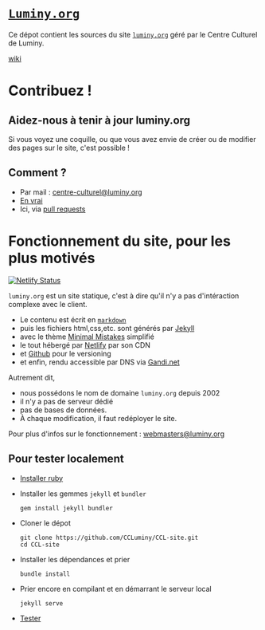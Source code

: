 # [`Luminy.org`](https://test.luminy.org)
Ce dépot contient les sources du site [`luminy.org`](https://test.luminy.org)
géré par le Centre Culturel de Luminy.

[wiki](https://github.com/CCLuminy/CCL-site/wiki)

# Contribuez !

## Aidez-nous à tenir à jour luminy.org

Si vous voyez une coquille, ou que vous avez envie de créer ou de modifier des
pages sur le site, c'est possible !

## Comment ?

- Par mail :
  [centre-culturel@luminy.org](mailto:centre-culturel@luminy.org)
- [En vrai](https://test.luminy.org/contacts/#en-vrai)
- Ici, via [pull requests](https://github.com/CCLuminy/CCL-site/pulls)


# Fonctionnement du site, pour les plus motivés
[![Netlify Status](https://api.netlify.com/api/v1/badges/2d1ae5b1-d8bf-444a-8a73-39fe71dd4207/deploy-status)](https://app.netlify.com/sites/luminyorg/deploys)

`luminy.org` est un site statique, c'est à dire qu'il n'y a pas d'intéraction
complexe avec le client.
- Le contenu est écrit en [`markdown`](https://commonmark.org/help/)
- puis les fichiers html,css,etc. sont générés par [Jekyll](https://jekyllrb.com/) 
- avec le thème [Minimal Mistakes](https://github.com/mmistakes/minimal-mistakes) simplifié
- le tout hébergé par [Netlify](https://netlify.com) par son CDN
- et [Github](https://github.com/) pour le versioning
- et enfin, rendu accessible par DNS via [Gandi.net](https://www.gandi.net/fr)

Autrement dit,
- nous possédons le nom de domaine `luminy.org` depuis 2002
- il n'y a pas de serveur dédié
- pas de bases de données.
- À chaque modification, il faut redéployer le site.

Pour plus d'infos sur le fonctionnement : [webmasters@luminy.org](mailto:webmasters@luminy.org)

## Pour tester localement

- [Installer ruby](https://jekyllrb.com/docs/installation/)

- Installer les gemmes `jekyll` et `bundler`
  ```
  gem install jekyll bundler
  ```

- Cloner le dépot
  ```
  git clone https://github.com/CCLuminy/CCL-site.git
  cd CCL-site
  ```

- Installer les dépendances et prier
  ```
  bundle install
  ```

- Prier encore en compilant et en démarrant le serveur local
  ```
  jekyll serve
  ```

- [Tester](http://localhost:4000/)

